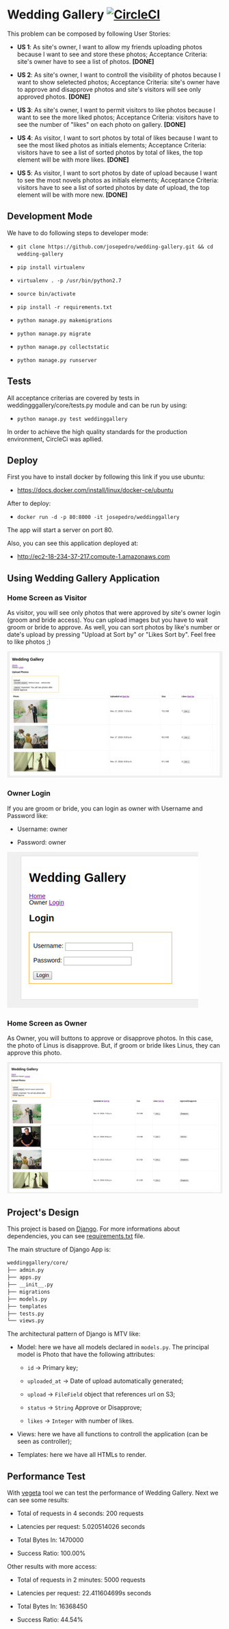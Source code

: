 # Wedding Gallery [![CircleCI](https://circleci.com/gh/josepedro/wedding-gallery/tree/master.svg?style=svg)](https://circleci.com/gh/josepedro/wedding-gallery/tree/master)

This problem can be composed by following User Stories:

- **US 1**: As site's owner, I want to allow my friends uploading photos because I want to see and store these photos; Acceptance Criteria: site's owner have to see a list of photos. **[DONE]**

- **US 2**: As site's owner, I want to controll the visibility of photos because I want to show seletected photos; 
Acceptance Criteria: site's owner have to approve and disapprove photos and site's visitors will see only approved photos. **[DONE]**

- **US 3**: As site's owner, I want to permit visitors to like photos because I want to see the more liked photos; 
Acceptance Criteria: visitors have to see the number of "likes" on each photo on gallery. **[DONE]**

- **US 4**: As visitor, I want to sort photos by total of likes because I want to see the most liked photos as initials elements; 
Acceptance Criteria: visitors have to see a list of sorted photos by total of likes, the top element will be with more likes. **[DONE]**

- **US 5**: As visitor, I want to sort photos by date of upload because I want to see the most novels photos as initials elements; 
Acceptance Criteria: visitors have to see a list of sorted photos by date of upload, the top element will be with more new. **[DONE]**

## Development Mode

We have to do following steps to developer mode:

- ```git clone https://github.com/josepedro/wedding-gallery.git && cd wedding-gallery```

- ```pip install virtualenv```

- ```virtualenv . -p /usr/bin/python2.7```

- ```source bin/activate```

- ```pip install -r requirements.txt```

- ```python manage.py makemigrations```

- ```python manage.py migrate```

- ```python manage.py collectstatic```

- ```python manage.py runserver```

## Tests

All acceptance criterias are covered by tests in weddingggallery/core/tests.py module and can be run by using:

- ```python manage.py test weddinggallery```

In order to achieve the high quality standards for the production environment, CircleCi was apllied.

## Deploy

First you have to install docker by following this link if you use ubuntu:

- https://docs.docker.com/install/linux/docker-ce/ubuntu

After to deploy:

- ```docker run -d -p 80:8000 -it josepedro/weddinggallery```

The app will start a server on port 80. 

Also, you can see this application deployed at:

- http://ec2-18-234-37-217.compute-1.amazonaws.com

## Using Wedding Gallery Application

### Home Screen as Visitor

As visitor, you will see only photos that were approved by site's owner login (groom and bride access). 
You can upload images but you have to wait groom or bride to approve. 
As well, you can sort photos by like's number or date's upload by pressing "Upload at Sort by" or "Likes Sort by".
Feel free to like photos ;)

![Home Screen](images_demo/visitor_home.png)

### Owner Login

If you are groom or bride, you can login as owner with Username and Password like:

- Username: owner

- Password: owner  

![Owner Login](images_demo/login_screen.png)

### Home Screen as Owner

As Owner, you will buttons to approve or disapprove photos.
In this case, the photo of Linus is disapprove. But, if groom or bride likes Linus, they can approve this photo.  

![Owner Login](images_demo/home_screen_owner.png)

## Project's Design

This project is based on [Django](https://www.djangoproject.com/). For more informations about dependencies, you can see [requirements.txt](https://raw.githubusercontent.com/josepedro/wedding-gallery/master/requirements.txt) file.

The main structure of Django App is: 

```bash
weddinggallery/core/
├── admin.py
├── apps.py
├── __init__.py
├── migrations
├── models.py
├── templates
├── tests.py
└── views.py
```

The architectural pattern of Django is MTV like:

* Model: here we have all models declared in ```models.py```. The principal model is Photo that have the following attributes: 

	* ```id``` -> Primary key; 

	* ```uploaded_at``` -> Date of upload automatically generated; 

	* ```upload``` -> ```FileField``` object that references url on S3;

	* ```status``` -> ```String``` Approve or Disapprove;

	* ```likes``` -> ```Integer``` with number of likes.

* Views: here we have all functions to controll the application (can be seen as controller); 

* Templates: here we have all HTMLs to render.  

## Performance Test

With [vegeta](https://github.com/tsenart/vegeta) tool we can test the performance of Wedding Gallery. Next we can see some results:

* Total of requests in 4 seconds: 200 requests

* Latencies per request: 5.020514026 seconds

* Total Bytes In: 1470000

* Success Ratio: 100.00%

Other results with more access:

* Total of requests in 2 minutes: 5000 requests

* Latencies per request: 22.411604699s seconds

* Total Bytes In: 16368450

* Success Ratio: 44.54%

